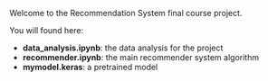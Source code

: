 Welcome to the Recommendation System final course project.

You will found here: 
- **data_analysis.ipynb**: the data analysis for the project
- **recommender.ipynb**: the main recommender system algorithm
- **mymodel.keras**: a pretrained model
